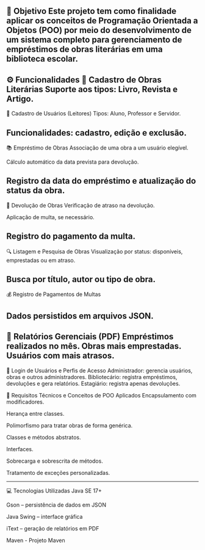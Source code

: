 🎯 Objetivo
Este projeto tem como finalidade aplicar os conceitos de Programação Orientada a Objetos (POO) por meio do desenvolvimento de um sistema completo para gerenciamento de empréstimos de obras literárias em uma biblioteca escolar.
---------------------------------------------------
⚙️ Funcionalidades
📘 Cadastro de Obras Literárias
Suporte aos tipos: Livro, Revista e Artigo.
---------------------------------------------------
👥 Cadastro de Usuários (Leitores)
Tipos: Aluno, Professor e Servidor.

Funcionalidades: cadastro, edição e exclusão.
---------------------------------------------------
📚 Empréstimo de Obras
Associação de uma obra a um usuário elegível.

Cálculo automático da data prevista para devolução.

Registro da data do empréstimo e atualização do status da obra.
---------------------------------------------------
🔁 Devolução de Obras
Verificação de atraso na devolução.

Aplicação de multa, se necessário.

Registro do pagamento da multa.
---------------------------------------------------
🔍 Listagem e Pesquisa de Obras
Visualização por status: disponíveis, emprestadas ou em atraso.

Busca por título, autor ou tipo de obra.
---------------------------------------------------
💰 Registro de Pagamentos de Multas

Dados persistidos em arquivos JSON.
---------------------------------------------------
📄 Relatórios Gerenciais (PDF)
Empréstimos realizados no mês.
Obras mais emprestadas.
Usuários com mais atrasos.
---------------------------------------------------
🔐 Login de Usuários e Perfis de Acesso
Administrador: gerencia usuários, obras e outros administradores.
Bibliotecário: registra empréstimos, devoluções e gera relatórios.
Estagiário: registra apenas devoluções.

🧱 Requisitos Técnicos e Conceitos de POO Aplicados
Encapsulamento com modificadores.

Herança entre classes.

Polimorfismo para tratar obras de forma genérica.

Classes e métodos abstratos.

Interfaces.

Sobrecarga e sobrescrita de métodos.

Tratamento de exceções personalizadas.

---------------------------------------------------
💻 Tecnologias Utilizadas
Java SE 17+

Gson – persistência de dados em JSON

Java Swing – interface gráfica

iText – geração de relatórios em PDF

Maven - Projeto Maven
